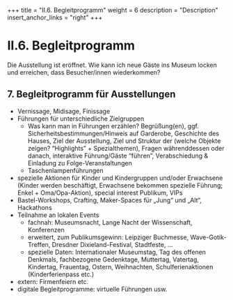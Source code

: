 +++
title = "II.6. Begleitprogramm"
weight = 6
description = "Description"
insert_anchor_links = "right"
+++

# II.6. Begleitprogramm
Die Ausstellung ist eröffnet. Wie kann ich neue Gäste ins Museum locken und erreichen, dass Besucher/innen wiederkommen?

## 7. Begleitprogramm für Ausstellungen
- Vernissage, Midisage, Finissage
- Führungen für unterschiedliche Zielgruppen
    - Was kann man in Führungen erzählen? Begrüßung(en), ggf. Sicherheitsbestimmungen/Hinweis auf Garderobe, Geschichte des Hauses, Ziel der Ausstellung, Ziel und Struktur der (welche Objekte zeigen? “Highlights” + Spezialthemen), Fragen währenddessen oder danach, interaktive Führung/Gäste “führen”, Verabschiedung & Einladung zu Folge-Veranstaltungen
    - Taschenlampenführungen
- spezielle Aktionen für Kinder und Kindergruppen und/oder Erwachsene (Kinder werden beschäftigt, Erwachsene bekommen spezielle Führung; Enkel + Oma/Opa-Aktion), special interest Publikum, VIPs
- Bastel-Workshops, Crafting, Maker-Spaces für „Jung“ und „Alt“, Hackathons
- Teilnahme an lokalen Events
    - fachnah: Museumsnacht, Lange Nacht der Wissenschaft, Konferenzen
    - erweitert, zum Publikumsgewinn: Leipziger Buchmesse, Wave-Gotik-Treffen, Dresdner Dixieland-Festival, Stadtfeste, …
    - spezielle Daten: Internationaler Museumstag, Tag des offenen Denkmals, fachbezogene Gedenktage, Muttertag, Vatertag, Kindertag, Frauentag, Ostern, Weihnachten, Schulferienaktionen (Kinderferienpass etc.)
- extern: Firmenfeiern etc.
- digitale Begleitprogramme: virtuelle Führungen usw.

